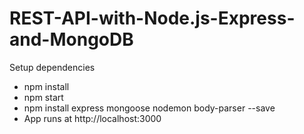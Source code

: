 # REST-API-with-Node.js-Express-and-MongoDB

Setup dependencies 
- npm install 
- npm start 
- npm install express mongoose nodemon body-parser --save
- App runs at http://localhost:3000
